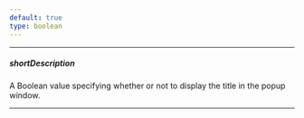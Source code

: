 ```yaml
---
default: true
type: boolean
---
```

---
##### shortDescription
A Boolean value specifying whether or not to display the title in the popup window.

---

